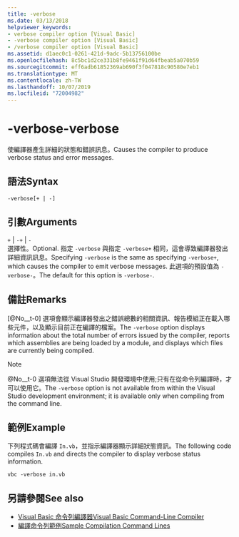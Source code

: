 ```yaml
---
title: -verbose
ms.date: 03/13/2018
helpviewer_keywords:
- verbose compiler option [Visual Basic]
- -verbose compiler option [Visual Basic]
- /verbose compiler option [Visual Basic]
ms.assetid: d1aec0c1-0261-421d-9adc-5b13756100be
ms.openlocfilehash: 8c5bc1d2ce331b8fe9461f91d64fbeab5a070b59
ms.sourcegitcommit: eff6adb61852369ab690f3f047818c90580e7eb1
ms.translationtype: MT
ms.contentlocale: zh-TW
ms.lasthandoff: 10/07/2019
ms.locfileid: "72004982"
---
```

# <a name="-verbose"></a><span data-ttu-id="5f211-102">-verbose</span><span class="sxs-lookup"><span data-stu-id="5f211-102">-verbose</span></span>
<span data-ttu-id="5f211-103">使編譯器產生詳細的狀態和錯誤訊息。</span><span class="sxs-lookup"><span data-stu-id="5f211-103">Causes the compiler to produce verbose status and error messages.</span></span>  
  
## <a name="syntax"></a><span data-ttu-id="5f211-104">語法</span><span class="sxs-lookup"><span data-stu-id="5f211-104">Syntax</span></span>  
  
```console  
-verbose[+ | -]  
```  
  
## <a name="arguments"></a><span data-ttu-id="5f211-105">引數</span><span class="sxs-lookup"><span data-stu-id="5f211-105">Arguments</span></span>  
 <span data-ttu-id="5f211-106">`+` &#124; `-`</span><span class="sxs-lookup"><span data-stu-id="5f211-106">`+` &#124; `-`</span></span>  
 <span data-ttu-id="5f211-107">選擇性。</span><span class="sxs-lookup"><span data-stu-id="5f211-107">Optional.</span></span> <span data-ttu-id="5f211-108">指定 `-verbose` 與指定 `-verbose+` 相同，這會導致編譯器發出詳細資訊訊息。</span><span class="sxs-lookup"><span data-stu-id="5f211-108">Specifying `-verbose` is the same as specifying `-verbose+`, which causes the compiler to emit verbose messages.</span></span> <span data-ttu-id="5f211-109">此選項的預設值為 `-verbose-`。</span><span class="sxs-lookup"><span data-stu-id="5f211-109">The default for this option is `-verbose-`.</span></span>  
  
## <a name="remarks"></a><span data-ttu-id="5f211-110">備註</span><span class="sxs-lookup"><span data-stu-id="5f211-110">Remarks</span></span>  
 <span data-ttu-id="5f211-111">[@No__t-0] 選項會顯示編譯器發出之錯誤總數的相關資訊、報告模組正在載入哪些元件，以及顯示目前正在編譯的檔案。</span><span class="sxs-lookup"><span data-stu-id="5f211-111">The `-verbose` option displays information about the total number of errors issued by the compiler, reports which assemblies are being loaded by a module, and displays which files are currently being compiled.</span></span>  
  
> [!NOTE]
> <span data-ttu-id="5f211-112">@No__t-0 選項無法從 Visual Studio 開發環境中使用;只有在從命令列編譯時，才可以使用它。</span><span class="sxs-lookup"><span data-stu-id="5f211-112">The `-verbose` option is not available from within the Visual Studio development environment; it is available only when compiling from the command line.</span></span>  
  
## <a name="example"></a><span data-ttu-id="5f211-113">範例</span><span class="sxs-lookup"><span data-stu-id="5f211-113">Example</span></span>  
 <span data-ttu-id="5f211-114">下列程式碼會編譯 `In.vb`，並指示編譯器顯示詳細狀態資訊。</span><span class="sxs-lookup"><span data-stu-id="5f211-114">The following code compiles `In.vb` and directs the compiler to display verbose status information.</span></span>  
  
```console  
vbc -verbose in.vb  
```  
  
## <a name="see-also"></a><span data-ttu-id="5f211-115">另請參閱</span><span class="sxs-lookup"><span data-stu-id="5f211-115">See also</span></span>

- [<span data-ttu-id="5f211-116">Visual Basic 命令列編譯器</span><span class="sxs-lookup"><span data-stu-id="5f211-116">Visual Basic Command-Line Compiler</span></span>](../../../visual-basic/reference/command-line-compiler/index.md)
- [<span data-ttu-id="5f211-117">編譯命令列範例</span><span class="sxs-lookup"><span data-stu-id="5f211-117">Sample Compilation Command Lines</span></span>](../../../visual-basic/reference/command-line-compiler/sample-compilation-command-lines.md)
